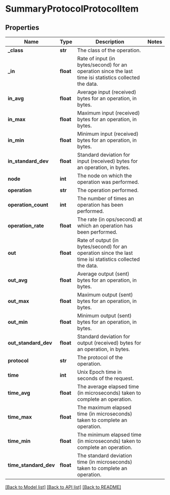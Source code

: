 # SummaryProtocolProtocolItem

## Properties
Name | Type | Description | Notes
------------ | ------------- | ------------- | -------------
**_class** | **str** | The class of the operation. | 
**_in** | **float** | Rate of input (in bytes/second) for an operation since the last time isi statistics collected the data. | 
**in_avg** | **float** | Average input (received) bytes for an operation, in bytes. | 
**in_max** | **float** | Maximum input (received) bytes for an operation, in bytes. | 
**in_min** | **float** | Minimum input (received) bytes for an operation, in bytes. | 
**in_standard_dev** | **float** | Standard deviation for input (received) bytes for an operation, in bytes. | 
**node** | **int** | The node on which the operation was performed. | 
**operation** | **str** | The operation performed. | 
**operation_count** | **int** | The number of times an operation has been performed. | 
**operation_rate** | **float** | The rate (in ops/second) at which an operation has been performed. | 
**out** | **float** | Rate of output (in bytes/second) for an operation since the last time isi statistics collected the data. | 
**out_avg** | **float** | Average output (sent) bytes for an operation, in bytes. | 
**out_max** | **float** | Maximum output (sent) bytes for an operation, in bytes. | 
**out_min** | **float** | Minimum output (sent) bytes for an operation, in bytes. | 
**out_standard_dev** | **float** | Standard deviation for output (received) bytes for an operation, in bytes. | 
**protocol** | **str** | The protocol of the operation. | 
**time** | **int** | Unix Epoch time in seconds of the request. | 
**time_avg** | **float** | The average elapsed time (in microseconds) taken to complete an operation. | 
**time_max** | **float** | The maximum elapsed time (in microseconds) taken to complete an operation. | 
**time_min** | **float** | The minimum elapsed time (in microseconds) taken to complete an operation. | 
**time_standard_dev** | **float** | The standard deviation time (in microseconds) taken to complete an operation. | 

[[Back to Model list]](../README.md#documentation-for-models) [[Back to API list]](../README.md#documentation-for-api-endpoints) [[Back to README]](../README.md)


